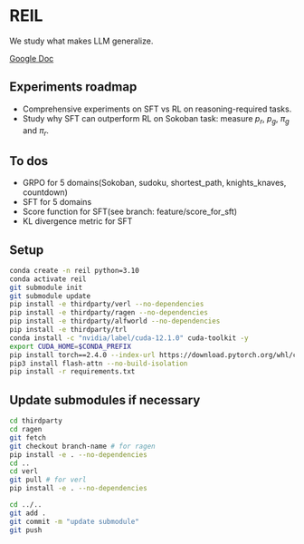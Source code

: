 # REIL
We study what makes LLM generalize.

[Google Doc](https://docs.google.com/document/d/1vZrBTFJIvfnOIr9hGS_SWdRS2Z1xw6kCow7Ps1BWaZc/edit?tab=t.0#heading=h.bsh8cnuvxol2)


## Experiments roadmap
- Comprehensive experiments on SFT vs RL on reasoning-required tasks.
- Study why SFT can outperform RL on Sokoban task: measure $p_r$, $p_g$, $\pi_g$ and $\pi_r$. 

## To dos
- GRPO for 5 domains(Sokoban, sudoku, shortest_path, knights_knaves, countdown)
- SFT for 5 domains
- Score function for SFT(see branch: feature/score_for_sft)
- KL divergence metric for SFT


## Setup

```bash
conda create -n reil python=3.10
conda activate reil
git submodule init
git submodule update
pip install -e thirdparty/verl --no-dependencies
pip install -e thirdparty/ragen --no-dependencies
pip install -e thirdparty/alfworld --no-dependencies
pip install -e thirdparty/trl
conda install -c "nvidia/label/cuda-12.1.0" cuda-toolkit -y
export CUDA_HOME=$CONDA_PREFIX
pip install torch==2.4.0 --index-url https://download.pytorch.org/whl/cu121
pip3 install flash-attn --no-build-isolation
pip install -r requirements.txt
```

## Update submodules if necessary

```bash
cd thirdparty
cd ragen
git fetch
git checkout branch-name # for ragen
pip install -e . --no-dependencies
cd ..
cd verl
git pull # for verl
pip install -e . --no-dependencies

cd ../..
git add .
git commit -m "update submodule"
git push
```
